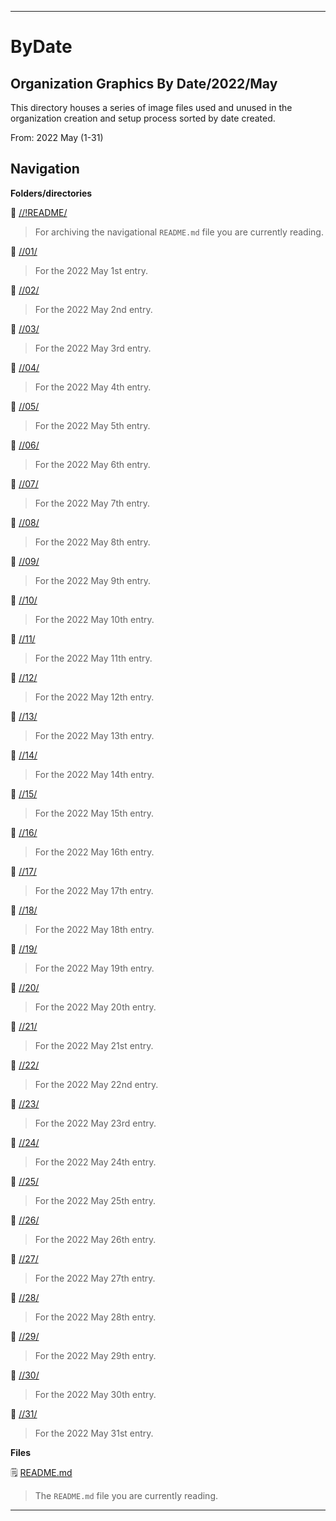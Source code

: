 
***

# ByDate

## Organization Graphics By Date/2022/May

This directory houses a series of image files used and unused in the organization creation and setup process sorted by date created.

From: 2022 May (1-31)

## Navigation

**Folders/directories**

📁 [//!README/](/OrganizationGraphics/!README/)

> For archiving the navigational `README.md` file you are currently reading.

📁 [//01/](/OrganizationGraphics/ByDate/2022/May/01/)

> For the 2022 May 1st entry.

📁 [//02/](/OrganizationGraphics/ByDate/2022/May/02/)

> For the 2022 May 2nd entry.

📁 [//03/](/OrganizationGraphics/ByDate/2022/May/03/)

> For the 2022 May 3rd entry.

📁 [//04/](/OrganizationGraphics/ByDate/2022/May/04/)

> For the 2022 May 4th entry.

📁 [//05/](/OrganizationGraphics/ByDate/2022/May/05/)

> For the 2022 May 5th entry.

📁 [//06/](/OrganizationGraphics/ByDate/2022/May/06/)

> For the 2022 May 6th entry.

📁 [//07/](/OrganizationGraphics/ByDate/2022/May/07/)

> For the 2022 May 7th entry.

📁 [//08/](/OrganizationGraphics/ByDate/2022/May/08/)

> For the 2022 May 8th entry.

📁 [//09/](/OrganizationGraphics/ByDate/2022/May/09/)

> For the 2022 May 9th entry.

📁 [//10/](/OrganizationGraphics/ByDate/2022/May/10/)

> For the 2022 May 10th entry.

📁 [//11/](/OrganizationGraphics/ByDate/2022/May/11/)

> For the 2022 May 11th entry.

📁 [//12/](/OrganizationGraphics/ByDate/2022/May/12/)

> For the 2022 May 12th entry.

📁 [//13/](/OrganizationGraphics/ByDate/2022/May/13/)

> For the 2022 May 13th entry.

📁 [//14/](/OrganizationGraphics/ByDate/2022/May/14/)

> For the 2022 May 14th entry.

📁 [//15/](/OrganizationGraphics/ByDate/2022/May/15/)

> For the 2022 May 15th entry.

📁 [//16/](/OrganizationGraphics/ByDate/2022/May/16/)

> For the 2022 May 16th entry.

📁 [//17/](/OrganizationGraphics/ByDate/2022/May/17/)

> For the 2022 May 17th entry.

📁 [//18/](/OrganizationGraphics/ByDate/2022/May/18/)

> For the 2022 May 18th entry.

📁 [//19/](/OrganizationGraphics/ByDate/2022/May/19/)

> For the 2022 May 19th entry.

📁 [//20/](/OrganizationGraphics/ByDate/2022/May/20/)

> For the 2022 May 20th entry.

📁 [//21/](/OrganizationGraphics/ByDate/2022/May/21/)

> For the 2022 May 21st entry.

📁 [//22/](/OrganizationGraphics/ByDate/2022/May/22/)

> For the 2022 May 22nd entry.

📁 [//23/](/OrganizationGraphics/ByDate/2022/May/23/)

> For the 2022 May 23rd entry.

📁 [//24/](/OrganizationGraphics/ByDate/2022/May/24/)

> For the 2022 May 24th entry.

📁 [//25/](/OrganizationGraphics/ByDate/2022/May/25/)

> For the 2022 May 25th entry.

📁 [//26/](/OrganizationGraphics/ByDate/2022/May/26/)

> For the 2022 May 26th entry.

📁 [//27/](/OrganizationGraphics/ByDate/2022/May/27/)

> For the 2022 May 27th entry.

📁 [//28/](/OrganizationGraphics/ByDate/2022/May/28/)

> For the 2022 May 28th entry.

📁 [//29/](/OrganizationGraphics/ByDate/2022/May/29/)

> For the 2022 May 29th entry.

📁 [//30/](/OrganizationGraphics/ByDate/2022/May/30/)

> For the 2022 May 30th entry.

📁 [//31/](/OrganizationGraphics/ByDate/2022/May/31/)

> For the 2022 May 31st entry.

**Files**

🗒️ [README.md](/OrganizationGraphics/ByDate/2022/May/README.md)

> The `README.md` file you are currently reading.

***
